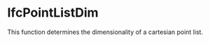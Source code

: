 # IfcPointListDim

This function determines the dimensionality of a cartesian point list.
<!-- end of short definition -->

